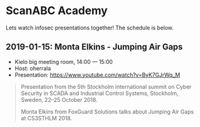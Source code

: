 # ScanABC Academy

Lets watch infosec presentations together! The schedule is below.

## 2019-01-15: Monta Elkins - Jumping Air Gaps

 * Kielo big meeting room, 14:00 — 15:00
 * Host: oherrala
 * Presentation: https://www.youtube.com/watch?v=ByK7GJrWq_M

> Presentation from the 5th Stockholm international summit on Cyber Security in
> SCADA and Industrial Control Systems, Stockholm, Sweden, 22–25 October 2018.
> 
> Monta Elkins from FoxGuard Solutions talks about Jumping Air Gaps at CS3STHLM
> 2018.
